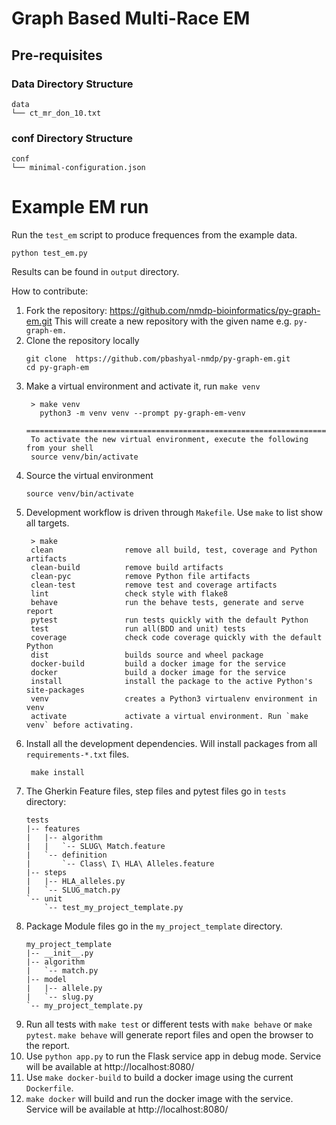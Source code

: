Graph Based Multi-Race EM
=========================

## Pre-requisites

### Data Directory Structure
```
data
└── ct_mr_don_10.txt
```

### conf Directory Structure
```
conf
└── minimal-configuration.json
```

# Example EM run

Run the `test_em` script to produce frequences from the example data.
```
python test_em.py
```

Results can be found in `output` directory.


How to contribute:

1. Fork the repository: https://github.com/nmdp-bioinformatics/py-graph-em.git
   This will create a new repository with the given name e.g. `py-graph-em.`
2. Clone the repository locally
    ```shell
    git clone  https://github.com/pbashyal-nmdp/py-graph-em.git
    cd py-graph-em
    ```
3. Make a virtual environment and activate it, run `make venv`
   ```shell
    > make venv
      python3 -m venv venv --prompt py-graph-em-venv
      =====================================================================
    To activate the new virtual environment, execute the following from your shell
    source venv/bin/activate
   ```
4. Source the virtual environment
   ```shell
   source venv/bin/activate
   ```
5. Development workflow is driven through `Makefile`. Use `make` to list show all targets.
   ```
    > make
    clean                remove all build, test, coverage and Python artifacts
    clean-build          remove build artifacts
    clean-pyc            remove Python file artifacts
    clean-test           remove test and coverage artifacts
    lint                 check style with flake8
    behave               run the behave tests, generate and serve report
    pytest               run tests quickly with the default Python
    test                 run all(BDD and unit) tests
    coverage             check code coverage quickly with the default Python
    dist                 builds source and wheel package
    docker-build         build a docker image for the service
    docker               build a docker image for the service
    install              install the package to the active Python's site-packages
    venv                 creates a Python3 virtualenv environment in venv
    activate             activate a virtual environment. Run `make venv` before activating.
   ```
6. Install all the development dependencies. Will install packages from all `requirements-*.txt` files.
   ```shell
    make install
   ```
7. The Gherkin Feature files, step files and pytest files go in `tests` directory:
    ```
    tests
    |-- features
    |   |-- algorithm
    |   |   `-- SLUG\ Match.feature
    |   `-- definition
    |       `-- Class\ I\ HLA\ Alleles.feature
    |-- steps
    |   |-- HLA_alleles.py
    |   `-- SLUG_match.py
    `-- unit
        `-- test_my_project_template.py
    ```
8. Package Module files go in the `my_project_template` directory.
    ```
    my_project_template
    |-- __init__.py
    |-- algorithm
    |   `-- match.py
    |-- model
    |   |-- allele.py
    |   `-- slug.py
    `-- my_project_template.py
    ```
9. Run all tests with `make test` or different tests with `make behave` or `make pytest`. `make behave` will generate report files and open the browser to the report.
10. Use `python app.py` to run the Flask service app in debug mode. Service will be available at http://localhost:8080/
11. Use `make docker-build` to build a docker image using the current `Dockerfile`.
12. `make docker` will build and run the docker image with the service.  Service will be available at http://localhost:8080/
